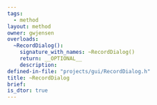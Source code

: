```yaml
---
tags:
  - method
layout: method
owner: gwjensen
overloads:
  ~RecordDialog():
    signature_with_names: ~RecordDialog()
    return: __OPTIONAL__
    description:
defined-in-file: "projects/gui/RecordDialog.h"
title: ~RecordDialog
brief:
is_dtor: true
---
```

